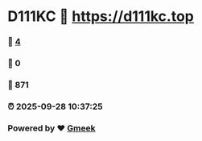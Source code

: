 # D111KC :link: https://d111kc.top 
### :page_facing_up: [4](https://d111kc.top/tag.html) 
### :speech_balloon: 0 
### :hibiscus: 871 
### :alarm_clock: 2025-09-28 10:37:25 
### Powered by :heart: [Gmeek](https://github.com/Meekdai/Gmeek)
